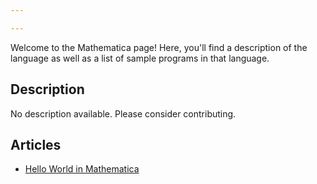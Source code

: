 ```yaml
---

---
```


Welcome to the Mathematica page! Here, you'll find a description of the language as well as a list of sample programs in that language.

## Description

No description available. Please consider contributing.

## Articles

- [Hello World in Mathematica](https://sampleprograms.io/projects/hello-world/mathematica)